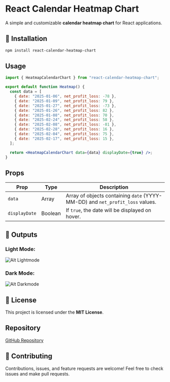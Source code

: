 # React Calendar Heatmap Chart

A simple and customizable **calendar heatmap chart** for React applications.

## 🚀 Installation

```sh
npm install react-calendar-heatmap-chart
```

## Usage

```jsx
import { HeatmapCalendarChart } from "react-calendar-heatmap-chart";

export default function Heatmap() {
  const data = [
    { date: "2025-01-06", net_profit_loss: -78 },
    { date: "2025-01-09", net_profit_loss: 79 },
    { date: "2025-01-27", net_profit_loss: -73 },
    { date: "2025-01-26", net_profit_loss: 82 },
    { date: "2025-01-08", net_profit_loss: 70 },
    { date: "2025-02-24", net_profit_loss: 58 },
    { date: "2025-02-08", net_profit_loss: -81 },
    { date: "2025-02-28", net_profit_loss: 16 },
    { date: "2025-02-04", net_profit_loss: 75 },
    { date: "2025-02-17", net_profit_loss: 15 },
  ];

  return <HeatmapCalendarChart data={data} displayDate={true} />;
}
```

## Props

| Prop          | Type    | Description                                                                   |
| ------------- | ------- | ----------------------------------------------------------------------------- |
| `data`        | Array   | Array of objects containing `date` (YYYY-MM-DD) and `net_profit_loss` values. |
| `displayDate` | Boolean | If `true`, the date will be displayed on hover.                               |

## 📸 Outputs

### Light Mode:

![Alt Lightmode](https://res.cloudinary.com/du6xxru25/image/upload/v1741261945/light_okam2w.png)

### Dark Mode:

![Alt Darkmode](https://res.cloudinary.com/du6xxru25/image/upload/v1741261940/dark_urzqoi.png)

## 📜 License

This project is licensed under the **MIT License**.

## Repository

[GitHub Repository](https://github.com/jenishgojariya/react-calendar-heatmap.git)

## 🤝 Contributing

Contributions, issues, and feature requests are welcome! Feel free to check issues and make pull requests.

